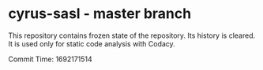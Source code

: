 # cyrus-sasl - master branch

This repository contains frozen state of the repository.
Its history is cleared. It is used only for static code
analysis with Codacy.

Commit Time: 1692171514